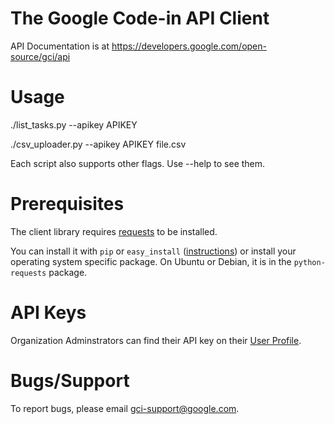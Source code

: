 
# The Google Code-in API Client

API Documentation is at https://developers.google.com/open-source/gci/api

# Usage

./list_tasks.py --apikey APIKEY

./csv_uploader.py --apikey APIKEY file.csv

Each script also supports other flags.  Use --help to see them.

# Prerequisites

The client library requires
[requests](http://www.python-requests.org/) to be installed.

You can install it with `pip` or `easy_install`
([instructions](http://www.python-requests.org/en/latest/user/install/))
or install your operating system specific package.  On Ubuntu or
Debian, it is in the `python-requests` package.

# API Keys

Organization Adminstrators can find their API key on their
[User Profile](https://codein.withgoogle.com/).

# Bugs/Support

To report bugs, please email [gci-support@google.com](mailto:gci-support@google.com).
